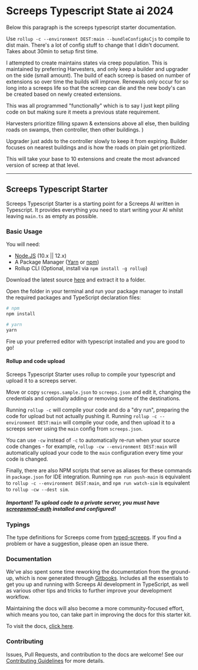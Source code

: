 # Screeps Typescript State ai 2024

Below this paragraph is the screeps typescript starter documentation.

Use `rollup -c --environment DEST:main --bundleConfigAsCjs`  to compile to dist main. There's a lot of config stuff to change that I didn't document. Takes about 30min to setup first time.

I attempted to create maintains states via creep population. This is maintained by preferring Harvesters, and only keep a builder and upgrader on the side (small amount). The build of each screep is based on number of extensions so over time the builds will improve. Renewals only occur for so long into a screeps life so that the screep can die and the new body's can be created based on newly created extensions.

This was all programmed "functionally" which is to say I just kept piling code on but making sure it meets a previous state requirement.

Harvesters prioritize filling spawn & extensions above all else, then building roads on swamps, then controller, then other buildings. )

Upgrader just adds to the controller slowly to keep it from expiring. Builder focuses on nearest buildings and is how the roads on plain get prioritized.

This will take your base to 10 extensions and create the most advanced version of screep at that level.

---

## Screeps Typescript Starter

Screeps Typescript Starter is a starting point for a Screeps AI written in Typescript. It provides everything you need to start writing your AI whilst leaving `main.ts` as empty as possible.

### Basic Usage

You will need:

- [Node.JS](https://nodejs.org/en/download) (10.x || 12.x)
- A Package Manager ([Yarn](https://yarnpkg.com/en/docs/getting-started) or [npm](https://docs.npmjs.com/getting-started/installing-node))
- Rollup CLI (Optional, install via `npm install -g rollup`)

Download the latest source [here](https://github.com/screepers/screeps-typescript-starter/archive/master.zip) and extract it to a folder.

Open the folder in your terminal and run your package manager to install the required packages and TypeScript declaration files:

```bash
# npm
npm install

# yarn
yarn
```

Fire up your preferred editor with typescript installed and you are good to go!

#### Rollup and code upload

Screeps Typescript Starter uses rollup to compile your typescript and upload it to a screeps server.

Move or copy `screeps.sample.json` to `screeps.json` and edit it, changing the credentials and optionally adding or removing some of the destinations.

Running `rollup -c` will compile your code and do a "dry run", preparing the code for upload but not actually pushing it. Running `rollup -c --environment DEST:main` will compile your code, and then upload it to a screeps server using the `main` config from `screeps.json`.

You can use `-cw` instead of `-c` to automatically re-run when your source code changes - for example, `rollup -cw --environment DEST:main` will automatically upload your code to the `main` configuration every time your code is changed.

Finally, there are also NPM scripts that serve as aliases for these commands in `package.json` for IDE integration. Running `npm run push-main` is equivalent to `rollup -c --environment DEST:main`, and `npm run watch-sim` is equivalent to `rollup -cw --dest sim`.

##### Important! To upload code to a private server, you must have [screepsmod-auth](https://github.com/ScreepsMods/screepsmod-auth) installed and configured!

### Typings

The type definitions for Screeps come from [typed-screeps](https://github.com/screepers/typed-screeps). If you find a problem or have a suggestion, please open an issue there.

### Documentation

We've also spent some time reworking the documentation from the ground-up, which is now generated through [Gitbooks](https://www.gitbook.com/). Includes all the essentials to get you up and running with Screeps AI development in TypeScript, as well as various other tips and tricks to further improve your development workflow.

Maintaining the docs will also become a more community-focused effort, which means you too, can take part in improving the docs for this starter kit.

To visit the docs, [click here](https://screepers.gitbook.io/screeps-typescript-starter/).

### Contributing

Issues, Pull Requests, and contribution to the docs are welcome! See our [Contributing Guidelines](CONTRIBUTING.md) for more details.

